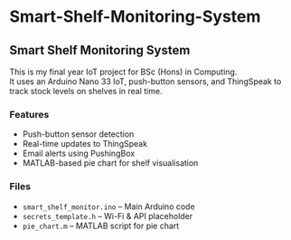 # Smart-Shelf-Monitoring-System
## Smart Shelf Monitoring System

This is my final year IoT project for BSc (Hons) in Computing.  
It uses an Arduino Nano 33 IoT, push-button sensors, and ThingSpeak to track stock levels on shelves in real time.

### Features
- Push-button sensor detection
- Real-time updates to ThingSpeak
- Email alerts using PushingBox
- MATLAB-based pie chart for shelf visualisation

### Files
- `smart_shelf_monitor.ino` – Main Arduino code
- `secrets_template.h` – Wi-Fi & API placeholder
- `pie_chart.m` – MATLAB script for pie chart
